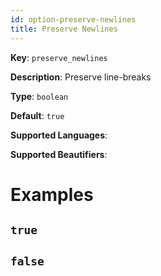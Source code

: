 ```yaml
---
id: option-preserve-newlines
title: Preserve Newlines
---
```

**Key**: `preserve_newlines`

**Description**: Preserve line-breaks

**Type**: `boolean`

**Default**: `true`

**Supported Languages**: 

**Supported Beautifiers**: 

# Examples
## `true`
## `false`